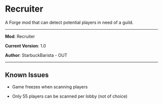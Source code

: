 # Recruiter
A Forge mod that can detect potential players in need of a guild.

---

**Mod**: Recruiter

**Current Version**: 1.0

**Author**: StarbuckBarista - OUT

---

## Known Issues

* Game freezes when scanning players

* Only 55 players can be scanned per lobby (not of choice)
